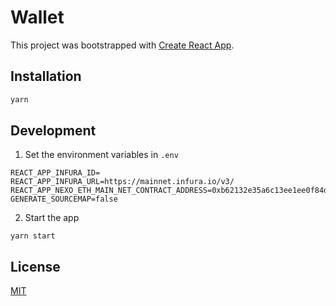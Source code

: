 # Wallet

This project was bootstrapped with [Create React App](https://github.com/facebook/create-react-app). 

## Installation

```bash
yarn
```

## Development
1. Set the environment variables in `.env`

```env
REACT_APP_INFURA_ID=
REACT_APP_INFURA_URL=https://mainnet.infura.io/v3/
REACT_APP_NEXO_ETH_MAIN_NET_CONTRACT_ADDRESS=0xb62132e35a6c13ee1ee0f84dc5d40bad8d815206
GENERATE_SOURCEMAP=false
```
2. Start the app
            
`yarn start`

## License
[MIT](https://choosealicense.com/licenses/mit/)